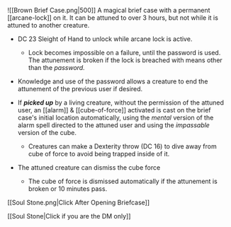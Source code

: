 ![[Brown Brief Case.png|500]]
A magical brief case with a permanent [[arcane-lock]] on it. It can be attuned to over 3 hours, but not while it is attuned to another creature.
- DC 23 Sleight of Hand to unlock while arcane lock is active.
	- Lock becomes impossible on a failure, until the password is used.
The attunement is broken if the lock is breached with means other than the *password.*

- Knowledge and use of the password allows a creature to end the attunement of the previous user if desired.

- If ***picked up*** by a living creature, without the permission of the attuned user, an [[alarm]] & [[cube-of-force]] activated is cast on the brief case's initial location automatically, using the *mental* version of the alarm spell directed to the attuned user and using the *impassable* version of the cube.
	- Creatures can make a Dexterity throw (DC 16) to dive away from cube of force to avoid being trapped inside of it.
- The attuned creature can dismiss the cube force 
	- The cube of force is dismissed automatically if the attunement is broken or 10 minutes pass.

[[Soul Stone.png|Click After Opening Briefcase]]

[[Soul Stone|Click if you are the DM only]]